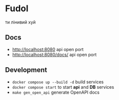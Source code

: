 # Fudol

ти лiнивий хуй

## Docs

* [http://localhost:8080](http://localhost:8080) api open port
* [http://localhost:8080/docs/](http://localhost:8080/docs/) api open port

## Development

* `docker compose up --build -d` build services
* `docker compose start` to start **api** and **DB** services
* `make gen_open_api` generate OpenAPI docs
